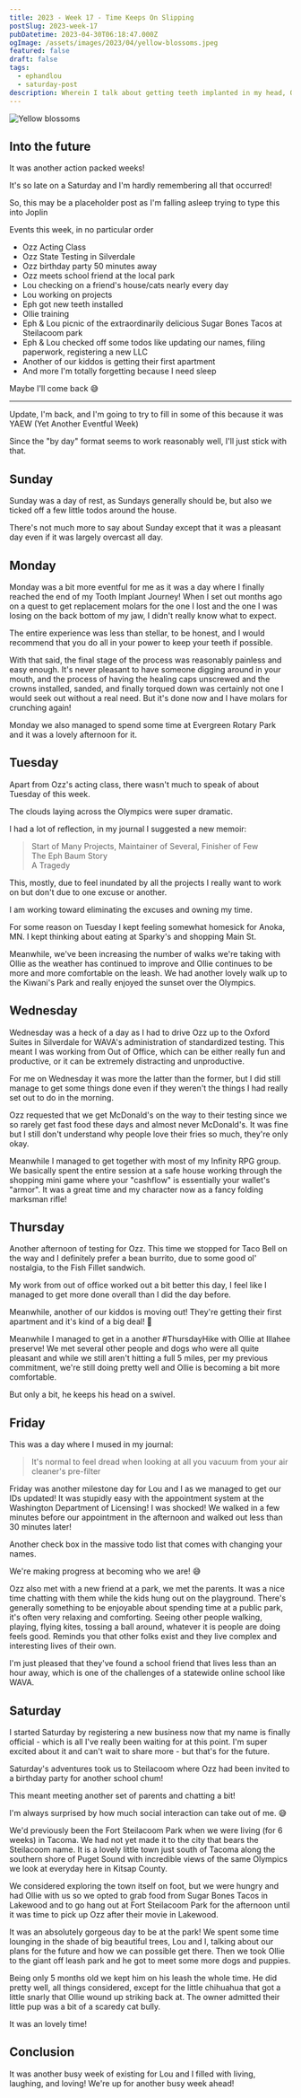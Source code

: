 ```yaml
---
title: 2023 - Week 17 - Time Keeps On Slipping
postSlug: 2023-week-17
pubDatetime: 2023-04-30T06:18:47.000Z
ogImage: /assets/images/2023/04/yellow-blossoms.jpeg
featured: false
draft: false
tags:
  - ephandlou
  - saturday-post
description: Wherein I talk about getting teeth implanted in my head, Ozz's acting class, Ozz's standardized testing, Lou and I updating our IDs, and having an adventure in Steilacoom
---
```


![Yellow blossoms](/assets/images/2023/04/yellow-blossoms.jpeg)

## Into the future

It was another action packed weeks!

It's so late on a Saturday and I'm hardly remembering all that occurred!

So, this may be a placeholder post as I'm falling asleep trying to type this into Joplin

Events this week, in no particular order

- Ozz Acting Class
- Ozz State Testing in Silverdale
- Ozz birthday party 50 minutes away
- Ozz meets school friend at the local park
- Lou checking on a friend's house/cats nearly every day
- Lou working on projects
- Eph got new teeth installed
- Ollie training
- Eph & Lou picnic of the extraordinarily delicious Sugar Bones Tacos at Steilacoom park
- Eph & Lou checked off some todos like updating our names, filing paperwork, registering a new LLC
- Another of our kiddos is getting their first apartment
- And more I'm totally forgetting because I need sleep

Maybe I'll come back 😅

---

Update, I'm back, and I'm going to try to fill in some of this because it was YAEW (Yet Another Eventful Week)

Since the "by day" format seems to work reasonably well, I'll just stick with that.

## Sunday

Sunday was a day of rest, as Sundays generally should be, but also we ticked off a few little todos around the house.

There's not much more to say about Sunday except that it was a pleasant day even if it was largely overcast all day.

## Monday

Monday was a bit more eventful for me as it was a day where I finally reached the end of my Tooth Implant Journey! When I set out months ago on a quest to get replacement molars for the one I lost and the one I was losing on the back bottom of my jaw, I didn't really know what to expect.

The entire experience was less than stellar, to be honest, and I would recommend that you do all in your power to keep your teeth if possible.

With that said, the final stage of the process was reasonably painless and easy enough. It's never pleasant to have someone digging around in your mouth, and the process of having the healing caps unscrewed and the crowns installed, sanded, and finally torqued down was certainly not one I would seek out without a real need. But it's done now and I have molars for crunching again!

Monday we also managed to spend some time at Evergreen Rotary Park and it was a lovely afternoon for it.

## Tuesday

Apart from Ozz's acting class, there wasn't much to speak of about Tuesday of this week.

The clouds laying across the Olympics were super dramatic.

I had a lot of reflection, in my journal I suggested a new memoir:

> Start of Many Projects, Maintainer of Several, Finisher of Few  
> The Eph Baum Story  
> A Tragedy

This, mostly, due to feel inundated by all the projects I really want to work on but don't due to one excuse or another.

I am working toward eliminating the excuses and owning my time.

For some reason on Tuesday I kept feeling somewhat homesick for Anoka, MN. I kept thinking about eating at Sparky's and shopping Main St.

Meanwhile, we've been increasing the number of walks we're taking with Ollie as the weather has continued to improve and Ollie continues to be more and more comfortable on the leash. We had another lovely walk up to the Kiwani's Park and really enjoyed the sunset over the Olympics.

## Wednesday

Wednesday was a heck of a day as I had to drive Ozz up to the Oxford Suites in Silverdale for WAVA's administration of standardized testing. This meant I was working from Out of Office, which can be either really fun and productive, or it can be extremely distracting and unproductive.

For me on Wednesday it was more the latter than the former, but I did still manage to get some things done even if they weren't the things I had really set out to do in the morning.

Ozz requested that we get McDonald's on the way to their testing since we so rarely get fast food these days and almost never McDonald's. It was fine but I still don't understand why people love their fries so much, they're only okay.

Meanwhile I managed to get together with most of my Infinity RPG group. We basically spent the entire session at a safe house working through the shopping mini game where your "cashflow" is essentially your wallet's "armor". It was a great time and my character now as a fancy folding marksman rifle!

## Thursday

Another afternoon of testing for Ozz. This time we stopped for Taco Bell on the way and I definitely prefer a bean burrito, due to some good ol' nostalgia, to the Fish Fillet sandwich.

My work from out of office worked out a bit better this day, I feel like I managed to get more done overall than I did the day before.

Meanwhile, another of our kiddos is moving out! They're getting their first apartment and it's kind of a big deal! 🥰

Meanwhile I managed to get in a another #ThursdayHike with Ollie at Illahee preserve! We met several other people and dogs who were all quite pleasant and while we still aren't hitting a full 5 miles, per my previous commitment, we're still doing pretty well and Ollie is becoming a bit more comfortable.

But only a bit, he keeps his head on a swivel.

## Friday

This was a day where I mused in my journal:

> It's normal to feel dread when looking at all you vacuum from your air cleaner's pre-filter

Friday was another milestone day for Lou and I as we managed to get our IDs updated! It was stupidly easy with the appointment system at the Washington Department of Licensing! I was shocked! We walked in a few minutes before our appointment in the afternoon and walked out less than 30 minutes later!

Another check box in the massive todo list that comes with changing your names.

We're making progress at becoming who we are! 😅

Ozz also met with a new friend at a park, we met the parents. It was a nice time chatting with them while the kids hung out on the playground. There's generally something to be enjoyable about spending time at a public park, it's often very relaxing and comforting. Seeing other people walking, playing, flying kites, tossing a ball around, whatever it is people are doing feels good. Reminds you that other folks exist and they live complex and interesting lives of their own.

I'm just pleased that they've found a school friend that lives less than an hour away, which is one of the challenges of a statewide online school like WAVA.

## Saturday

I started Saturday by registering a new business now that my name is finally official - which is all I've really been waiting for at this point. I'm super excited about it and can't wait to share more - but that's for the future.

Saturday's adventures took us to Steilacoom where Ozz had been invited to a birthday party for another school chum!

This meant meeting another set of parents and chatting a bit!

I'm always surprised by how much social interaction can take out of me. 😅

We'd previously been the Fort Steilacoom Park when we were living (for 6 weeks) in Tacoma. We had not yet made it to the city that bears the Steilacoom name. It is a lovely little town just south of Tacoma along the southern shore of Puget Sound with incredible views of the same Olympics we look at everyday here in Kitsap County.

We considered exploring the town itself on foot, but we were hungry and had Ollie with us so we opted to grab food from Sugar Bones Tacos in Lakewood and to go hang out at Fort Steilacoom Park for the afternoon until it was time to pick up Ozz after their movie in Lakewood.

It was an absolutely gorgeous day to be at the park! We spent some time lounging in the shade of big beautiful trees, Lou and I, talking about our plans for the future and how we can possible get there. Then we took Ollie to the giant off leash park and he got to meet some more dogs and puppies.

Being only 5 months old we kept him on his leash the whole time. He did pretty well, all things considered, except for the little chihuahua that got a little snarly that Ollie wound up striking back at. The owner admitted their little pup was a bit of a scaredy cat bully.

It was an lovely time!

## Conclusion

It was another busy week of existing for Lou and I filled with living, laughing, and loving! We're up for another busy week ahead!

